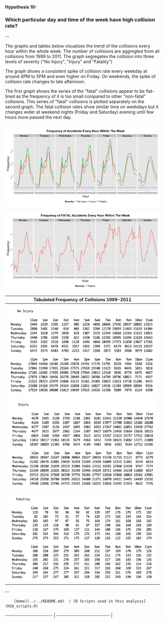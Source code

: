 #### Hypothesis 10:
### Which particular day and time of the week have high collision rate?

--

The graphs and tables below visualizes the trend of the collisions every hour within the whole week. The number of collisions are aggregted from all collisions from 1999 to 2011. The graph segregates the collision into three levels of severity ("No Injury", "Injury" and "Fatality")

The graph shows a consistent spike of collision rate every weekday at around 4PM to 5PM and even higher on Friday. On weekends, the spike of collision rate changes to late afternoon. 

The first graph shows the series of the "fatal" collisions appear to be flat-lined as the frequency of it is too small compared to other "non-fatal" collisions. This series of "fatal" collisions is plotted separately on the second graph. The fatal collision rates show similar time on weekdays but it changes wider at weekend nights (Friday and Saturday) evening until few hours more passed the next day.

![](H10_GraphA.png)
---
![](H10_GraphB.png)

|Tabulated Frequency of Collisions 1999-2011|
|---|
|![](H10_TableA.png)|
|![](H10_TableB.png)|
|![](H10_TableC.png)|








--
        
        [Home](../../README.md)  | [R Scripts used in this analysis](H10_scripts.R)
------------------------ | ---------------------------
        |
